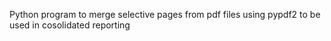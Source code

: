 Python program to merge selective pages from pdf files using pypdf2 to be used in cosolidated reporting  
